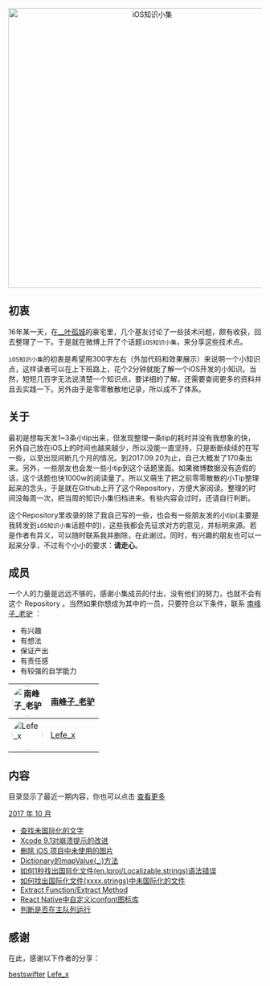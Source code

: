 

<p align="center">

<img src="http://upload-images.jianshu.io/upload_images/1664496-e6faccf569878220.png?imageMogr2/auto-orient/strip%7CimageView2/2/w/1240" title="iOS知识小集" width="557"/>

</p>

## 初衷

16年某一天，在[__叶孤城](https://weibo.com/u/1438670852)的豪宅里，几个基友讨论了一些技术问题，颇有收获，回去整理了一下。于是就在微博上开了个话题`iOS知识小集`，来分享这些技术点。

`iOS知识小集`的初衷是希望用300字左右（外加代码和效果展示）来说明一个小知识点，这样读者可以在上下班路上，花个2分钟就能了解一个iOS开发的小知识。当然，短短几百字无法说清楚一个知识点，要详细的了解，还需要查阅更多的资料并且去实践一下。另外由于是零零散散地记录，所以成不了体系。

## 关于

最初是想每天发1~3条小tip出来，但发现整理一条tip的耗时并没有我想象的快，另外自己放在iOS上的时间也越来越少，所以没能一直坚持，只是断断续续的在写一些，以至出现间断几个月的情况。到2017.09.20为止，自己大概发了170条出来。另外，一些朋友也会发一些小tip到这个话题里面。如果微博数据没有造假的话，这个话题也快1000w的阅读量了。所以又萌生了把之前零零散散的小Tip整理起来的念头，于是就在Github上开了这个Repository，方便大家阅读。整理的时间没每周一次，把当周的知识小集归档进来。有些内容会过时，还请自行判断。

这个Repository里收录的除了我自己写的一些，也会有一些朋友发的小tip(主要是我转发到`iOS知识小集`话题中的)，这些我都会先征求对方的意见，并标明来源。若是作者有异义，可以随时联系我并删除，在此谢过。同时，有兴趣的朋友也可以一起来分享，不过有个小小的要求：**请走心**。

## 成员
一个人的力量是远远不够的，感谢小集成员的付出，没有他们的努力，也就不会有这个 Repository 。当然如果你想成为其中的一员，只要符合以下条件，联系 [南峰子_老驴](http://weibo.com/touristdiary) ：

* 有兴趣
* 有想法
* 保证产出
* 有责任感
* 有较强的自学能力

 <a href="https://weibo.com/touristdiary"><img style="border-radius: 30px" src="https://tva1.sinaimg.cn/crop.1.0.1366.1366.180/c5ff030ejw8f5bbc70i61j212011yq80.jpg" title="南峰子_老驴" width="60"/></a> | [南峰子_老驴](https://weibo.com/touristdiary)
------------- | -------------
<a href="https://weibo.com/u/5953150140"><img style="border-radius: 30px" src="https://tva4.sinaimg.cn/crop.8.0.1226.1226.180/006uSOiEjw8f9h4ihstq4j30yi0y2gnq.jpg" title="Lefe_x" width="60"/></a>  | [Lefe_x](https://weibo.com/u/5953150140)


## 内容

目录显示了最近一期内容，你也可以点击 [查看更多](https://github.com/southpeak/iOS-tech-set/blob/master/2017/catalog.md)

[2017 年 10 月](https://github.com/southpeak/iOS-tech-set/blob/master/2017/10.md)

* [查找未国际化的文字](https://github.com/southpeak/iOS-tech-set/blob/master/2017/10.md)
* [Xcode 9.1对崩溃提示的改进](https://github.com/southpeak/iOS-tech-set/blob/master/2017/10.md)
* [删除 iOS 项目中未使用的图片](https://github.com/southpeak/iOS-tech-set/blob/master/2017/10.md)
* [Dictionary的mapValue(_:)方法](https://github.com/southpeak/iOS-tech-set/blob/master/2017/10.md)
* [如何1秒找出国际化文件(en.lproj/Localizable.strings)语法错误](https://github.com/southpeak/iOS-tech-set/blob/master/2017/10.md)
* [如何找出国际化文件(xxxx.strings)中未国际化的文件](https://github.com/southpeak/iOS-tech-set/blob/master/2017/10.md)
* [Extract Function/Extract Method](https://github.com/southpeak/iOS-tech-set/blob/master/2017/10.md)
* [React Native中自定义iconfont图标库](https://github.com/southpeak/iOS-tech-set/blob/master/2017/10.md)
* [判断是否在主队列运行](https://github.com/southpeak/iOS-tech-set/blob/master/2017/10.md)

## 感谢

在此，感谢以下作者的分享：

[bestswifter](https://weibo.com/bestswifter)
[Lefe_x](https://weibo.com/u/5953150140)